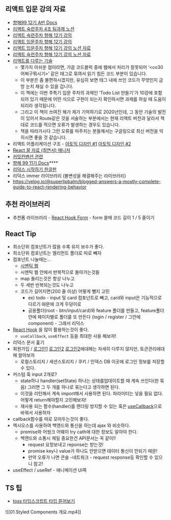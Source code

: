 
## 리액트 입문 강의 자료
* [향해99 12기 A반 Docs](https://teamsparta.notion.site/99-12-A-Docs-b99bd1dbd97e42a9848e3ab4628a829d)
* [리액트 숙련주차 4조 팀과제 노션](https://teamsparta.notion.site/React-4-61ba1b4f027649bda3cd82ee7ddf4e2d)
* [리액트 숙련주차 향해 12기 강의](https://online.spartacodingclub.kr/enrolleds/63e2397bd95d13d100ca91de/rounds/63e20738118ac7ca3cb6bee2/roadmap)
* [리액트 입문주차 향해 12기 강의](https://online.spartacodingclub.kr/enrolleds/63dc4e87d4a7abb747f0627f/rounds/63da41c27c96434df1658ba5/roadmap)
* [리액트 입문주차 향해 12기 강의 노션 자료](https://teamsparta.notion.site/React-79b29fd64b0349a5b243f8c88e0ba7af)
* [리액트 숙련주차 향해 12기 강의 노션 자료](https://teamsparta.notion.site/React-63624a89979f468383fbbd8b6d5ffa7e)
* [리액트를 다루는 기술](https://thebook.io/080203/)
	* 몇가지 아쉬운 점이라면, 가끔 코드블럭 중에 웹에서 처리가 잘못되어 ‘<co30어쩌구뭐시기>’ 같은 태그로 묶여서 읽기 힘든 코드 부분이 있습니다. 
	* 이 부분은 좀 불편하시겠지만, 유심히 보면 태그 내에 쓰인 코드가 무엇인지 금방 눈치 채실 수 있을 겁니다. 
	* 이 책에는 이번 주특기 입문 주차의 과제인 ‘Todo List 만들기’가 10강에 포함되어 있기 때문에 어떤 식으로 구현이 되는지 확인하시면 과제를 하실 때 도움이 되리라 생각됩니다. 
	* 그리고 이 책이 쓰여진 해가 제가 기억하기로 2020년인데, 그 동안 기술의 발전이 있어서 Route같은 것을 서술하는 부분에서는 현재 리액트 버전과 달라서 책대로 코드를 적으면 오류가 발생하는 경우도 있습니다. 
	* 책을 따라가시다 그런 오류를 마주치는 분들께서는 구글링으로 최신 버전을 익히시면 좋을 것 같습니다. 
* 리액트 어플리케이션 구조 - [아토믹 디자인 #1](https://ui.toast.com/weekly-pick/ko_20200213) [아토믹 디자인 #2](https://fe-developers.kakaoent.com/2022/220505-how-page-part-use-atomic-design-system/)
* [React 꿀 자료 (최연서) 매니저](https://perfect-basin-607.notion.site/React-ba64cf4f06e24701afd4cd8bc05c5915)
* [커밋컨벤션 관련](https://jane-aeiou.tistory.com/93) 
* [향해 99 11기 Docs](https://velog.io/@tchaikovsky/REACT-token-expiration-date-settings%EB%A1%9C%EA%B7%B8%EC%9D%B8%EC%9C%A0%EC%A7%80-%EC%9E%90%EB%8F%99-%EB%A1%9C%EA%B7%B8%EC%95%84%EC%9B%83)****
* [리덕스 시작하기 한글판](https://ko.redux.js.org/introduction/getting-started/)
* 리덕스 immer 라이브러리 (불변성을 해결해주는 라이브러리)
* https://velog.io/@superlipbalm/blogged-answers-a-mostly-complete-guide-to-react-rendering-behavior

## 추천 라이브러리
* 추천폼 라이브러리 - [React Hook Form](https://react-hook-form.com/) - form 쓸때 코드 길이 1 / 5 줄이기

## React Tip
* 최소단위 컴포넌트가 많을 수록 유지 보수가 좋다.
* 최소단위 컴포넌트는 엘리먼트 폴더로 따로 빼자
* 컴포넌트 나눌때는...
	* [시멘틱 웹](https://brunch.co.kr/@tigrisdesign/7) 
	* 시멘틱 웹 안에서 반복적으로 돌아가는것들
	* map 돌리는것은 항상 나누고
	* 두 세번 반복되는것도 나누고
	* 코드가 길어지면(200 줄 이상) 어떻게 뺄지 고민
		* ex) todo - input 및 card 컴포넌트로 빼고, card와 input은 기능적으로 다르기 땨문에 크게 두덩이로 
		* 공용폴더(root - btn/input/card)와 feature 폴더를 만들고, feature폴더 안에 페이지별로 폴더를 또 만든다 (login / register / 그안에 component) - 그래서 리덕스
* [React Hook](https://perfect-basin-607.notion.site/React-Hooks-3d5f29f488cf4f5eaa6c9d8d2bd05ed1) 을 많이 활용하는것이 좋다.
	* `useCallback`, `useEffect` 등을 최대한 사용 해보자!
* 리덕스 문서 훑기 
* 회원가입 / [로그인1](https://han-um.tistory.com/17) [로그인2](https://velog.io/@tchaikovsky/REACT-token-expiration-date-settings%EB%A1%9C%EA%B7%B8%EC%9D%B8%EC%9C%A0%EC%A7%80-%EC%9E%90%EB%8F%99-%EB%A1%9C%EA%B7%B8%EC%95%84%EC%9B%83) [로그인2](https://kdinner.tistory.com/100)에대해는 자세히 다루지 않지만, 토큰관리에대해 알아보자 
	* 로컬스토리지 / 세션스토리지 / 쿠키 / 인덱스 DB 이곳에 로그인 정보를 저장할 수 있다.
* 커스텀 훅 input 2개로?
	* state하나 handler(setState) 하나는 상태를업데이트할 때 계속 쓰인다(한 묶음) 그러면 그 두 개를 하나로 묶는다고 생각하면 된다. 
	* 이것을 리턴해서 계속 import해서 사용하면 된다. 파라미터는 넣을 필요 없다. 어떻게 return해야할지 고민해보자!
	* 재사용 되는 함수(handler)를 랜더링 방지할 수 있는 훅은 [useCallback](https://yceffort.kr/2022/05/useEvent)으로 바꿔서 사용하자
* callback함수를 따로 모아두는것이 좋다. 
* 엑시오스를 사용하여 백앤드와 통신을 하는데 ajax 와 비슷하다.
	* promise와 어씽크 어웨이 try cath에 대한 정보도 알아야 한다.
	* 백앤드와 소통시 제일 중요한건 API문서는 꼭 같이!!
		* request 요청보내고 reponse는 받는것!
		* promise key나 value가 하나도 안받으면 데이터 통신이 안되기 때문!
		* 만약 오류가 나면 콘솔 -네트워크 - request response등 확인할 수 있으니 참고!
* useEffect / useRef - 애니메이션 UI쪽


## TS 팁

* [toss 타입스크립트 타입 뜯어보기](https://toss.tech/article/typescript-type-compatibility)


![[01.Styled Components 개요.mp4]]